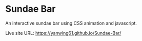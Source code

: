 # Sundae Bar

An interactive sundae bar using CSS animation and javascript.

Live site URL: <https://yanwing61.github.io/Sundae-Bar/>
